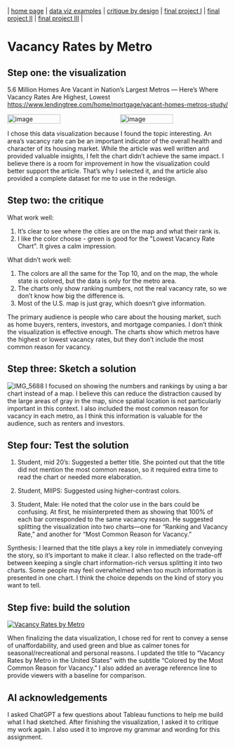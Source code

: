 | [home page](https://liuaman.github.io/amanda-liu-portfolio/) | [data viz examples](dataviz-examples) | [critique by design](critique-by-design) | [final project I](final-project-part-one) | [final project II](final-project-part-two) | [final project III](final-project-part-three) |

# Vacancy Rates by Metro 

## Step one: the visualization

5.6 Million Homes Are Vacant in Nation’s Largest Metros — Here’s Where Vacancy Rates Are Highest, Lowest
https://www.lendingtree.com/home/mortgage/vacant-homes-metros-study/

<div style="display: flex; gap: 10px;">
  <img src="https://github.com/user-attachments/assets/be571288-1e65-4ca4-bf0b-cdb4a1436b79" alt="image" width="49%" />
  <img src="https://github.com/user-attachments/assets/e7c64875-20d5-461c-a976-ba2046dbedf5" alt="image" width="49%" />
</div>

I chose this data visualization because I found the topic interesting. An area’s vacancy rate can be an important indicator of the overall health and character of its housing market. While the article was well written and provided valuable insights, I felt the chart didn’t achieve the same impact. I believe there is a room for improvement in how the visualization could better support the article. That’s why I selected it, and the article also provided a complete dataset for me to use in the redesign.

## Step two: the critique
What work well:
1. It’s clear to see where the cities are on the map and what their rank is.
2. I like the color choose - green is good for the "Lowest Vacancy Rate Chart". It gives a calm impression. 

What didn’t work well:
1. The colors are all the same for the Top 10, and on the map, the whole state is colored, but the data is only for the metro area.
2. The charts only show ranking numbers, not the real vacancy rate, so we don’t know how big the difference is.
3. Most of the U.S. map is just gray, which doesn’t give information.

The primary audience is people who care about the housing market, such as home buyers, renters, investors, and mortgage companies. I don’t think the visualization is effective enough. The charts show which metros have the highest or lowest vacancy rates, but they don’t include the most common reason for vacancy.

## Step three: Sketch a solution

![IMG_5688](https://github.com/user-attachments/assets/db746ea5-ef7d-44c4-9fef-85086d5c258d)
I focused on showing the numbers and rankings by using a bar chart instead of a map. I believe this can reduce the distraction caused by the large areas of gray in the map, since spatial location is not particularly important in this context. I also included the most common reason for vacancy in each metro, as I think this information is valuable for the audience, such as renters and investors.

## Step four: Test the solution

1. Student, mid 20’s:
Suggested a better title. She pointed out that the title did not mention the most common reason, so it required extra time to read the chart or needed more elaboration.

2. Student, MIIPS:
Suggested using higher-contrast colors.

3. Student, Male:
He noted that the color use in the bars could be confusing. At first, he misinterpreted them as showing that 100% of each bar corresponded to the same vacancy reason. He suggested splitting the visualization into two charts—one for “Ranking and Vacancy Rate,” and another for “Most Common Reason for Vacancy.”

Synthesis: 
I learned that the title plays a key role in immediately conveying the story, so it’s important to make it clear. I also reflected on the trade-off between keeping a single chart information-rich versus splitting it into two charts. Some people may feel overwhelmed when too much information is presented in one chart. I think the choice depends on the kind of story you want to tell.

## Step five: build the solution

<div class="tableauPlaceholder" id="vacancyViz" style="position:relative; width:100%; max-width:1100px; margin:0 auto;">
  <noscript>
    <a href="#">
      <img alt="Vacancy Rates by Metro"
           src="https://public.tableau.com/static/images/Va/VacancyRatesbyMetrointheUnitedStates/Dashboard1/1_rss.png"
           style="border:none;" />
    </a>
  </noscript>
  <object class="tableauViz" style="display:none;">
    <param name="host_url" value="https%3A%2F%2Fpublic.tableau.com%2F" />
    <param name="embed_code_version" value="3" />
    <param name="name" value="VacancyRatesbyMetrointheUnitedStates/Dashboard1" />
    <param name="tabs" value="no" />
    <param name="toolbar" value="yes" />
  </object>
</div>

<script type="text/javascript">
  var divElement = document.getElementById('vacancyViz');
  var vizElement = divElement.getElementsByTagName('object')[0];
  vizElement.style.width = '100%';
  vizElement.style.height = (divElement.offsetWidth * 1) + 'px';

  var scriptElement = document.createElement('script');
  scriptElement.src = 'https://public.tableau.com/javascripts/api/viz_v1.js';
  vizElement.parentNode.insertBefore(scriptElement, vizElement);
</script>


When finalizing the data visualization, I chose red for rent to convey a sense of unaffordability, and used green and blue as calmer tones for seasonal/recreational and personal reasons. I updated the title to “Vacancy Rates by Metro in the United States” with the subtitle “Colored by the Most Common Reason for Vacancy.” I also added an average reference line to provide viewers with a baseline for comparison.

## AI acknowledgements
I asked ChatGPT a few questions about Tableau functions to help me build what I had sketched. After finishing the visualization, I asked it to critique my work again. I also used it to improve my grammar and wording for this assignment.

